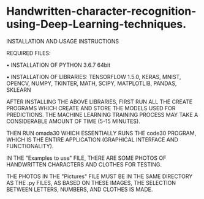 # Handwritten-character-recognition-using-Deep-Learning-techniques.

INSTALLATION AND USAGE INSTRUCTIONS

REQUIRED FILES:

•	INSTALLATION OF PYTHON 3.6.7 64bit

•	INSTALLATION OF LIBRARIES: TENSORFLOW 1.5.0, KERAS, MNIST, OPENCV, NUMPY, TKINTER, MATH, SCIPY, MATPLOTLIB, PANDAS, SKLEARN

AFTER INSTALLING THE ABOVE LIBRARIES, FIRST RUN ALL THE CREATE PROGRAMS WHICH CREATE AND STORE THE MODELS USED FOR PREDICTIONS. 
THE MACHINE LEARNING TRAINING PROCESS MAY TAKE A CONSIDERABLE AMOUNT OF TIME (5-15 MINUTES).

THEN RUN omada30 WHICH ESSENTIALLY RUNS THE code30 PROGRAM, WHICH IS THE ENTIRE APPLICATION (GRAPHICAL INTERFACE AND FUNCTIONALITY).

IN THE "Examples to use" FILE, THERE ARE SOME PHOTOS OF HANDWRITTEN CHARACTERS AND CLOTHES FOR TESTING.

THE PHOTOS IN THE "Pictures" FILE MUST BE IN THE SAME DIRECTORY AS THE .py FILES, AS BASED ON THESE IMAGES, THE SELECTION BETWEEN LETTERS, NUMBERS, AND CLOTHES IS MADE.

